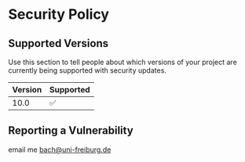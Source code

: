 # Security Policy

## Supported Versions

Use this section to tell people about which versions of your project are
currently being supported with security updates.

| Version | Supported          |
| ------- | ------------------ |
| 10.0   | :white_check_mark: |

## Reporting a Vulnerability

email me <bach@uni-freiburg.de>
